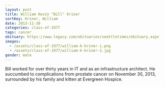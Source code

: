 ```yaml
---
layout: post
title: William Kevin "Bill" Kriner
sortKey: Kriner, William
date: 2013-11-30
categories: class-of-1977
tags: cancer
obituary: https://www.legacy.com/obituaries/seattletimes/obituary.aspx?n=william-kevin-kriner&pid=168337949
images:
  - /assets/class-of-1977/william-k-kriner-1.png
  - /assets/class-of-1977/william-k-kriner-2.jpg
gender: male
---
```

Bill worked for over thirty years in IT and as an infrastructure architect. He succumbed to complications from prostate cancer on November 30, 2013, surrounded by his family and kitten at Evergreen Hospice.
